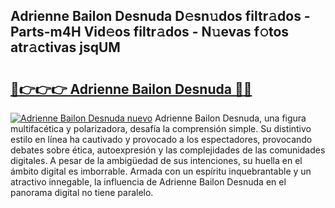 ## Adrienne Bailon Desnuda D𝚎sn𝚞dos filtr𝚊dos - Parts-m4H Vid𝚎os filtr𝚊dos - N𝚞evas f𝚘tos atr𝚊ctivas jsqUM

# <h2><a href="http://mbcr5ay.tromn.icu/?c=Adrienne+Bailon+Desnuda">🔗👉👉👉 Adrienne Bailon Desnuda 🔗🔗</a></h2>

[![Adrienne Bailon Desnuda nuevo](https://i.imgur.com/pEAQMta.gif)](http://mbcr5ay.tromn.icu/?c=Adrienne+Bailon+Desnuda)
Adrienne Bailon Desnuda, una figura multifacética y polarizadora, desafía la comprensión simple. Su distintivo estilo en línea ha cautivado y provocado a los espectadores, provocando debates sobre ética, autoexpresión y las complejidades de las comunidades digitales. A pesar de la ambigüedad de sus intenciones, su huella en el ámbito digital es imborrable. Armada con un espíritu inquebrantable y un atractivo innegable, la influencia de Adrienne Bailon Desnuda en el panorama digital no tiene paralelo.
